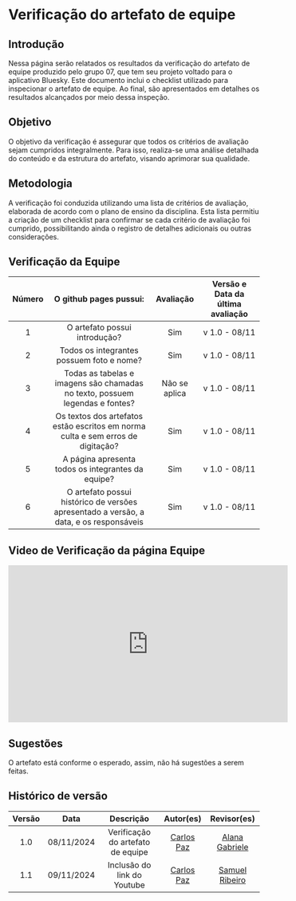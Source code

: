 # Verificação do artefato de equipe

## Introdução

Nessa página serão relatados os resultados da verificação do artefato de equipe produzido pelo grupo 07, que tem seu projeto voltado para o aplicativo Bluesky. Este documento inclui o checklist utilizado para inspecionar o artefato de equipe. Ao final, são apresentados em detalhes os resultados alcançados por meio dessa inspeção.

## Objetivo

O objetivo da verificação é assegurar que todos os critérios de avaliação sejam cumpridos integralmente. Para isso, realiza-se uma análise detalhada do conteúdo e da estrutura do artefato, visando aprimorar sua qualidade.

## Metodologia

A verificação foi conduzida utilizando uma lista de critérios de avaliação, elaborada de acordo com o plano de ensino da disciplina. Esta lista permitiu a criação de um checklist para confirmar se cada critério de avaliação foi cumprido, possibilitando ainda o registro de detalhes adicionais ou outras considerações.

## Verificação da Equipe


| Número | O github pages pussui: | Avaliação | Versão e Data da última avaliação |
| :----: | :-------: | :-------: | :--------: |
| 1 | O artefato possui introdução?	| Sim | v 1.0 - 08/11 |
| 2 | Todos os integrantes possuem foto e nome? | Sim | v 1.0 - 08/11 |
| 3 | Todas as tabelas e imagens são chamadas no texto, possuem legendas e fontes? | Não se aplica | v 1.0 - 08/11 |
| 4 | Os textos dos artefatos estão escritos em norma culta e sem erros de digitação? | Sim | v 1.0 - 08/11 |
| 5 | A página apresenta todos os integrantes da equipe? | Sim | v 1.0 - 08/11 |
| 6 | O artefato possui histórico de versões apresentado a versão, a data, e os responsáveis | Sim | v 1.0 - 08/11 |

## Video de Verificação da página Equipe

<iframe width="560" height="315" src="https://www.youtube.com/embed/u07wc424Heo" title="YouTube video player" frameborder="0" allow="accelerometer; autoplay; clipboard-write; encrypted-media; gyroscope; picture-in-picture; web-share" referrerpolicy="strict-origin-when-cross-origin" allowfullscreen></iframe>

## Sugestões

O artefato está conforme o esperado, assim, não há sugestões a serem feitas.

## Histórico de versão

| Versão |    Data    |      Descrição       |  Autor(es) | Revisor(es) |
| :----: | :--------: | :------------------: | :-----: | :-----: |
|  1.0   | 08/11/2024 | Verificação do artefato de equipe |  [Carlos Paz](https://github.com/dudupaz) | [Alana Gabriele](https://github.com/alanagabriele) |
|  1.1   | 09/11/2024 | Inclusão do link do Youtube |  [Carlos Paz](https://github.com/dudupaz) | [Samuel Ribeiro](https://github.com/SamuelRicosta) |